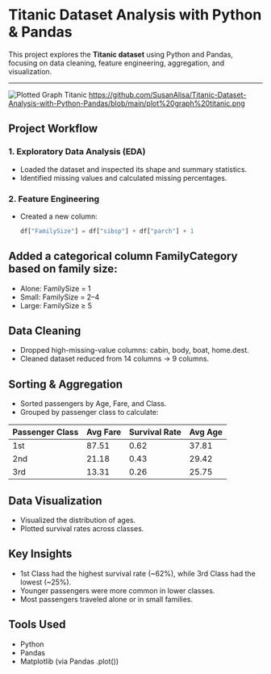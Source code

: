 #  Titanic Dataset Analysis with Python & Pandas  

This project explores the **Titanic dataset** using Python and Pandas, focusing on data cleaning, feature engineering, aggregation, and visualization.  

---
![Plotted Graph Titanic](plot-graph-titanic.png)
https://github.com/SusanAlisa/Titanic-Dataset-Analysis-with-Python-Pandas/blob/main/plot%20graph%20titanic.png

##  Project Workflow  

### 1. Exploratory Data Analysis (EDA)  
- Loaded the dataset and inspected its shape and summary statistics.  
- Identified missing values and calculated missing percentages.  

### 2. Feature Engineering  
- Created a new column:  
  ```python
  df["FamilySize"] = df["sibsp"] + df["parch"] + 1

## Added a categorical column FamilyCategory based on family size:
- Alone: FamilySize = 1
- Small: FamilySize = 2–4
- Large: FamilySize ≥ 5

## Data Cleaning
- Dropped high-missing-value columns: cabin, body, boat, home.dest.
- Cleaned dataset reduced from 14 columns → 9 columns.

## Sorting & Aggregation
- Sorted passengers by Age, Fare, and Class.
- Grouped by passenger class to calculate:
 
 | Passenger Class | Avg Fare | Survival Rate | Avg Age |
| --------------- | -------- | ------------- | ------- |
| 1st             | 87.51    | 0.62          | 37.81   |
| 2nd             | 21.18    | 0.43          | 29.42   |
| 3rd             | 13.31    | 0.26          | 25.75   |

## Data Visualization
- Visualized the distribution of ages.
- Plotted survival rates across classes.

## Key Insights
- 1st Class had the highest survival rate (~62%), while 3rd Class had the lowest (~25%).
- Younger passengers were more common in lower classes.
- Most passengers traveled alone or in small families.

## Tools Used
- Python
- Pandas
- Matplotlib (via Pandas .plot())
